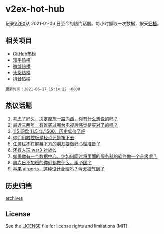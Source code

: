 # v2ex-hot-hub

 记录[V2EX](https://www.v2ex.com/)从 2021-01-06 日至今的热门话题。每小时抓取一次数据，按天[归档](archives)。
 
 ## 相关项目

- [GitHub热榜](https://github.com/snaildev/github-hot-hub)
- [知乎热榜](https://github.com/snaildev/zhihu-hot-hub)
- [微博热榜](https://github.com/snaildev/weibo-hot-hub)
- [头条热榜](https://github.com/snaildev/toutiao-hot-hub)
- [抖音热榜](https://github.com/snaildev/douyin-hot-hub)


 `更新时间：2021-06-17 15:14:22 +0800`

## 热议话题

1. [考虑了好久，决定摩旅一路向西，你有什么想说的吗？](https://www.v2ex.com/t/783791)
1. [最近三两年，有谁买过哪台电视后感觉是买对了的吗？](https://www.v2ex.com/t/783896)
1. [115 网盘 11.5 年/1500，历史低价了吧](https://www.v2ex.com/t/783907)
1. [你们用触控板是轻点还是按下去](https://www.v2ex.com/t/783852)
1. [任务栏不在屏幕下方的朋友要做好心理准备了](https://www.v2ex.com/t/783792)
1. [还有人玩 war3 对战么](https://www.v2ex.com/t/783872)
1. [如果你有一个数据中心，你如何同时将里面的服务器的软件做一个升级呢？](https://www.v2ex.com/t/783807)
1. [周六日不加班的你们都做什么，组个团？](https://www.v2ex.com/t/783837)
1. [苹果 airports，这种设计合理吗？今天被气到了](https://www.v2ex.com/t/783913)

## 历史归档

[archives](archives)

## License

See the [LICENSE](LICENSE) file for license rights and limitations (MIT).
